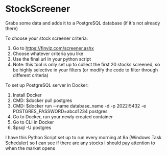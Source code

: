 # StockScreener
Grabs some data and adds it to a PostgreSQL database (if it's not already there)

To choose your stock screener criteria:
1. Go to https://finviz.com/screener.ashx
2. Choose whatever criteria you like
3. Use the final url in your python script
4. Note: this tool is only set up to collect the first 20 stocks screened, so be highly selective in your filters (or modify the code to filter through different criteria)



To set up PostgreSQL server in Docker:

1. Install Docker
2. CMD: $docker pull postgres
3. CMD: $docker run --name database_name -d -p 2022:5432 -e POSTGRES_PASSWORD=abcd1234 postgres
4. Go to Docker, run your newly created container
5. Go to CLI in Docker
6. $psql -U postgres

I have this Python Script set up to run every morning at 8a (Windows Task Scheduler) so I can see if there are any stocks I should pay attention to when the market opens
